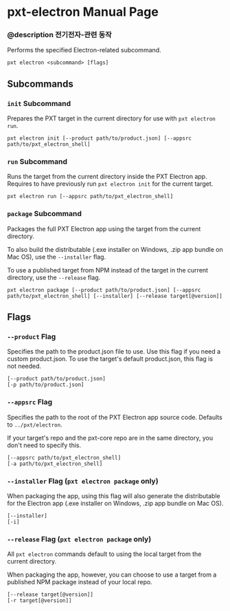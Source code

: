 # pxt-electron Manual Page

### @description 전기전자-관련 동작

Performs the specified Electron-related subcommand.

    pxt electron <subcommand> [flags]
    

## Subcommands

### `init` Subcommand

Prepares the PXT target in the current directory for use with `pxt electron run`.

    pxt electron init [--product path/to/product.json] [--appsrc path/to/pxt_electron_shell]
    

### `run` Subcommand

Runs the target from the current directory inside the PXT Electron app. Requires to have previously run `pxt electron init` for the current target.

    pxt electron run [--appsrc path/to/pxt_electron_shell]
    

### `package` Subcommand

Packages the full PXT Electron app using the target from the current directory.

To also build the distributable (.exe installer on Windows, .zip app bundle on Mac OS), use the `--installer` flag.

To use a published target from NPM instead of the target in the current directory, use the `--release` flag.

    pxt electron package [--product path/to/product.json] [--appsrc path/to/pxt_electron_shell] [--installer] [--release target[@version]]
    

## Flags

### `--product` Flag

Specifies the path to the product.json file to use. Use this flag if you need a custom product.json. To use the target's default product.json, this flag is not needed.

    [--product path/to/product.json]
    [-p path/to/product.json]
    

### `--appsrc` Flag

Specifies the path to the root of the PXT Electron app source code. Defaults to `../pxt/electron`.

If your target's repo and the pxt-core repo are in the same directory, you don't need to specify this.

    [--appsrc path/to/pxt_electron_shell]
    [-a path/to/pxt_electron_shell]
    

### `--installer` Flag (`pxt electron package` only)

When packaging the app, using this flag will also generate the distributable for the Electron app (.exe installer on Windows, .zip app bundle on Mac OS).

    [--installer]
    [-i]
    

### `--release` Flag (`pxt electron package` only)

All `pxt electron` commands default to using the local target from the current directory.

When packaging the app, however, you can choose to use a target from a published NPM package instead of your local repo.

    [--release target[@version]]
    [-r target[@version]]